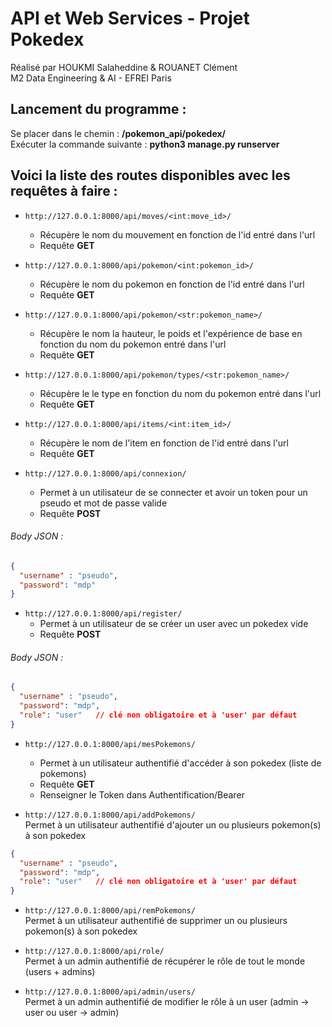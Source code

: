 #              API et Web Services   -   Projet Pokedex  
  

Réalisé par HOUKMI Salaheddine & ROUANET Clément  
M2 Data Engineering & AI  -  EFREI Paris


## Lancement du programme :
 Se placer dans le chemin : **/pokemon_api/pokedex/**  
 Exécuter la commande suivante : **python3 manage.py runserver**


## Voici la liste des routes disponibles avec les requêtes à faire :

- ```http://127.0.0.1:8000/api/moves/<int:move_id>/```  
    - Récupère le nom du mouvement en fonction de l'id entré dans l'url  
    - Requête **GET**  


- ```http://127.0.0.1:8000/api/pokemon/<int:pokemon_id>/```  
    - Récupère le nom du pokemon en fonction de l'id entré dans l'url  
    - Requête **GET**  


- ```http://127.0.0.1:8000/api/pokemon/<str:pokemon_name>/```  
    - Récupère le nom la hauteur, le poids et l'expérience de base en fonction du nom du pokemon entré dans l'url  
    - Requête **GET**  


- ```http://127.0.0.1:8000/api/pokemon/types/<str:pokemon_name>/```  
    - Récupère le le type en fonction du nom du pokemon entré dans l'url  
    - Requête **GET**  


- ```http://127.0.0.1:8000/api/items/<int:item_id>/```  
    - Récupère le nom de l'item en fonction de l'id entré dans l'url  
    - Requête **GET**  


- ```http://127.0.0.1:8000/api/connexion/```  
    - Permet à un utilisateur de se connecter et avoir un token pour un pseudo et mot de passe valide  
    - Requête **POST**  
###### Body JSON :  
```json  
{  
  "username" : "pseudo",  
  "password": "mdp"  
}  
```  

- ```http://127.0.0.1:8000/api/register/```  
    - Permet à un utilisateur de se créer un user avec un pokedex vide  
    - Requête **POST**  
###### Body JSON :  
```json  
{
  "username" : "pseudo",  
  "password": "mdp",  
  "role": "user"   // clé non obligatoire et à 'user' par défaut  
} 
```  

- ```http://127.0.0.1:8000/api/mesPokemons/```  
    - Permet à un utilisateur authentifié d'accéder à son pokedex (liste de pokemons)  
    - Requête **GET**  
    - Renseigner le Token dans Authentification/Bearer


- ```http://127.0.0.1:8000/api/addPokemons/```  
Permet à un utilisateur authentifié d'ajouter un ou plusieurs pokemon(s) à son pokedex  
```json  
{
  "username" : "pseudo",  
  "password": "mdp",  
  "role": "user"   // clé non obligatoire et à 'user' par défaut  
} 
```  

- ```http://127.0.0.1:8000/api/remPokemons/```  
Permet à un utilisateur authentifié de supprimer un ou plusieurs pokemon(s) à son pokedex  


- ```http://127.0.0.1:8000/api/role/```  
Permet à un admin authentifié de récupérer le rôle de tout le monde (users + admins)  


- ```http://127.0.0.1:8000/api/admin/users/```  
Permet à un admin authentifié de modifier le rôle à un user (admin -> user  ou  user -> admin)  

